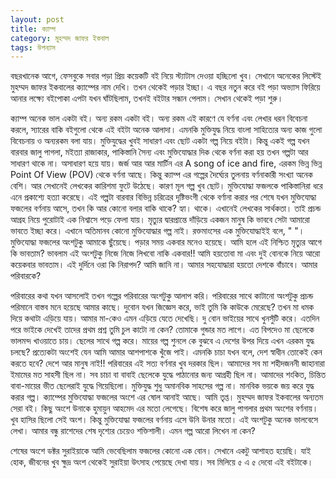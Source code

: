 ```yaml
---
layout: post
title: ক্যাম্প
category: মুহম্মদ জাফর ইকবাল
tags: উপন্যাস
---
```

বছরখানেক আগে, ফেসবুকে সবার পড়া প্রিয় কয়েকটি বই নিয়ে স্ট্যাটাস দেওয়া হচ্ছিলো খুব। সেখানে অনেকের লিস্টেই মুহম্মদ জাফর ইকবালের ক্যাম্পের নাম দেখি। তখন থেকেই পড়ার ইচ্ছা। এ বছর নতুন করে বই পড়া অভ্যাস ফিরিয়ে আনার লক্ষ্যে বইপোকা এপটা যখন ঘাঁটছিলাম, তখনই বইটার সন্ধান পেলাম। সেখান থেকেই পড়া শুরু।

ক্যাম্প অনেক ভাল একটা বই। অন্য রকম একটা বই। অন্য রকম এই কারণে যে বর্ণনা এবং লেখার ধরন বিবেচনা করলে, স্যারের বাকি বইগুলো থেকে এই বইটা অনেক আলাদা। এমনকি মুক্তিযুদ্ধ নিয়ে বাংলা সাহিত্যের অন্য কাজ গুলো বিবেচনায় ও অন্যরকম বলা যায়। মুক্তিযুদ্ধের খুবই সাধারণ এবং ছোট একটা গল্প নিয়ে বইটা। কিন্তু একই গল্প যখন বারবার জালু পাগলা, মইত্যা রাজাকার, পাকিস্তানি সৈন্য এবং মুক্তিযোদ্ধার দিক থেকে বর্ণনা করা হয় তখন গল্পটা আর সাধারণ থাকে না। অসাধারণ হয়ে যায়। জর্জ আর আর মার্টিন এর A song of ice and fire, এরকম ভিন্ন ভিন্ন Point Of View (POV) থেকে বর্ণনা আছে। কিন্তু ক্যাম্প এর গল্পের দৈর্ঘ্যের তুলনায় বর্ণনাকারী সংখ্যা অনেক বেশি। আর সেখানেই লেখকের কারিশমা ফুটে উঠেছে। কারণ মূল গল্প খুব ছোট। মুক্তিযোদ্ধা ফজলকে পাকিস্তানিরা ধরে এনে প্রকাশ্যে হত্যা করেছে। এই গল্পটা বারবার বিভিন্ন চরিত্রের দৃষ্টিভংগী থেকে বর্ণানা করার পর শেষে যখন মুক্তিযোদ্ধা ফজলের বর্ণনায় আসে, তখন কি আর কোনো বলার বাকি থাকে?
হ্যা। থাকে। এখানেই লেখকের সার্থকতা। তাই প্রচন্ড আগ্রহ নিয়ে পুরোটাই এক নিশ্বাসে পড়ে ফেলা যায়। মৃত্যুর দ্বারপ্রান্তে দাঁড়িয়ে একজন মানুষ কি ভাববে সেটা আমারো ভাবতে ইচ্ছা করে। এখানে অতিমানব কোনো মুক্তিযোদ্ধার গল্প নাই। রক্তমাংসের এক মুক্তিযোদ্ধাইই বলে, " "।
মুক্তিযোদ্ধা ফজলের অংশটুকু আমাকে ছুঁয়েছে। পড়ার সময় একবার মনেও হয়েছে। আমি হলে এই নিশ্চিত মৃত্যুর আগে কি ভাবতাম? ভাবলাম এই অংশটুকু নিজে নিজে লিখবো নাকি একবার!! আমি হয়তোবা মা এবং দুই বোনকে নিয়ে আরো কয়েকবার ভাবতাম। এই দুর্দিনে ওরা কি নিরাপদ? আমি জানি না। আমার সহযোদ্ধারা হয়তো দেশকে বাঁচাবে। আমার পরিবারকে?

পরিবারের কথা যখন আসলোই তখন গল্পের পরিবারের অংশটুকু আলাপ করি। পরিবারের সাথে কাটানো অংশটুকু প্রচন্ড পরিমানে বাস্তব মনে হয়েছে আমার কাছে। দুবোন যখন জিজ্ঞেস করে, ভাই তুমি কি কাউকে মেরেছে? তখন মা ধমক দিয়ে কথাটা এড়িয়ে যায়। আমার মা-কেও এমন এড়িয়ে যেতে দেখেছি। দু বোন ভাইয়ের সাথে খুনসুঁটি করে। এতদিন পরে ভাইকে দেখেই তাদের প্রথম প্রশ্ন তুমি চুল কাটো না কেন? তোমাকে গুন্ডার মত লাগে। এত বিপদেও মা ছেলেকে ভালমন্দ খাওয়াতে চায়। ছেলের সাথে গল্প করে। মায়ের গল্প শুনলে কে বুঝবে এ দেশের উপর দিয়ে এখন এরকম যুদ্ধ চলছে? প্রত্যেকটা অংশেই যেন আমি আমার আশপাশকে খুঁজে পাই। এমনকি চাচা যখন বলে, দেশ স্বাধীন তোকেই কেন করতে হবে? দেশে আর মানুষ নাই!! পরিবারের এই সত্য বর্ণনার খুব দরকার ছিল। আমাদের সব মা শহীদজননী জাহানারা ইমামের মত সাহসী ছিল না। সব চাচা বা বাবাই ছেলেকে যুদ্ধে পাঠানোর জন্য আগ্রহী ছিল না। আমাদের শংকিত, চিন্তিত বাবা-মায়ের ভীত ছেলেরাই যুদ্ধে গিয়েছিলো। মুক্তিযুদ্ধ শুধু অমানবিক সাহসের গল্প না। মানবিক ভয়কে জয় করে যুদ্ধ করার গল্প। ক্যাম্পের মুক্তিযোদ্ধা ফজলের অংশে এর ষোল আনাই আছে। আমি তৃপ্ত। মুহম্মদ জাফর ইকবালের অন্যতম সেরা বই। কিছু অংশে উনাকে হুমায়ুন আহমেদ এর মতো লেগেছে। বিশেষ করে জালু পাগলার প্রথম অংশের বর্ণনায়। খুব হাসির ছিলো সেই অংশ। কিন্তু মুক্তিযোদ্ধা ফজলের বর্ণনায় এসে উনি উনার মতো। এই অংশটুকু অনেক ভালবেসে লেখা। আমার বন্ধু রাশেদের শেষ দৃশ্যের চেয়েও শক্তিশালী। এমন গল্প আরো লিখেন না কেন?

শেষের অংশে ডক্টর সুরাইয়াকে আমি ভেবেছিলাম ফজলের কোনো এক বোন। সেখানে একটু আশাহত হয়েছি। যাই হোক, জীবনের খুব ক্ষুদ্র অংশ থেকেই সুরাইয়া উৎসাহ পেয়েছে দেখা যায়। সব মিলিয়ে ৫ এ ৫ দেবো এই বইটাকে।
